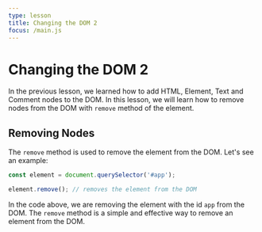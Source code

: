 ```yaml
---
type: lesson
title: Changing the DOM 2
focus: /main.js
---
```


# Changing the DOM 2

In the previous lesson, we learned how to add HTML, Element, Text and Comment nodes to the DOM. In this lesson, we will learn how to remove nodes from the DOM with `remove` method of the element.

## Removing Nodes

The `remove` method is used to remove the element from the DOM. Let's see an example:

```ts add={3-5}
const element = document.querySelector('#app');

element.remove(); // removes the element from the DOM
```

In the code above, we are removing the element with the id `app` from the DOM. The `remove` method is a simple and effective way to remove an element from the DOM.
